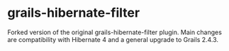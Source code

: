 grails-hibernate-filter
=======================
Forked version of the original grails-hibernate-filter plugin. Main changes are compatibility with Hibernate 4 and a general upgrade to Grails 2.4.3.
